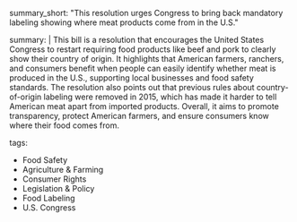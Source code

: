 summary_short: "This resolution urges Congress to bring back mandatory labeling showing where meat products come from in the U.S."

summary: |
  This bill is a resolution that encourages the United States Congress to restart requiring food products like beef and pork to clearly show their country of origin. It highlights that American farmers, ranchers, and consumers benefit when people can easily identify whether meat is produced in the U.S., supporting local businesses and food safety standards. The resolution also points out that previous rules about country-of-origin labeling were removed in 2015, which has made it harder to tell American meat apart from imported products. Overall, it aims to promote transparency, protect American farmers, and ensure consumers know where their food comes from.

tags:
  - Food Safety
  - Agriculture & Farming
  - Consumer Rights
  - Legislation & Policy
  - Food Labeling
  - U.S. Congress
